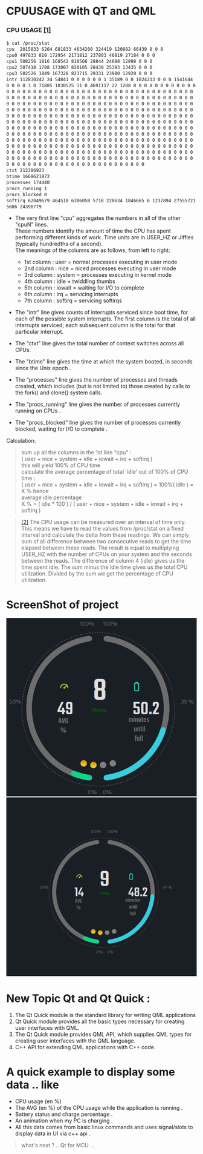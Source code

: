 # CPUUSAGE with QT and QML

### CPU USAGE [[1]](https://supportcenter.checkpoint.com/supportcenter/portal?eventSubmit_doGoviewsolutiondetails=&solutionid=sk65143) ###
```
$ cat /proc/stat
cpu  2015833 6264 681833 4634200 324419 120882 66439 0 0 0
cpu0 497633 810 172954 2171812 237803 46819 27184 0 0 0
cpu1 508256 1816 168542 818566 28844 24688 12898 0 0 0
cpu2 507418 1788 173007 820105 28439 25393 13435 0 0 0
cpu3 502526 1849 167328 823715 29331 23980 12920 0 0 0
intr 112830242 24 54841 0 0 0 0 0 0 1 35189 0 0 1024213 0 0 0 1541644 0 0 0 0 3 0 71885 1830525 11 0 4691117 22 1208 0 0 0 0 0 0 0 0 0 0 0 0 0 0 0 0 0 0 0 0 0 0 0 0 0 0 0 0 0 0 0 0 0 0 0 0 0 0 0 0 0 0 0 0 0 0 0 0 0 0 0 0 0 0 0 0 0 0 0 0 0 0 0 0 0 0 0 0 0 0 0 0 0 0 0 0 0 0 0 0 0 0 0 0 0 0 0 0 0 0 0 0 0 0 0 0 0 0 0 0 0 0 0 0 0 0 0 0 0 0 0 0 0 0 0 0 0 0 0 0 0 0 0 0 0 0 0 0 0 0 0 0 0 0 0 0 0 0 0 0 0 0 0 0 0 0 0 0 0 0 0 0 0 0 0 0 0 0 0 0 0 0 0 0 0 0 0 0 0 0 0 0 0 0 0 0 0 0 0 0 0 0 0 0 0 0 0 0 0 0 0 0 0 0 0 0 0 0 0 0 0 0 0 0 0 0 0 0 0 0 0 0 0 0 0 0 0 0 0 0 0 0 0 0 0 0 0 0 0 0 0 0 0 0 0 0 0 0 0 0 0 0 0 0 0 0 0 0 0 0 0 0 0 0 0 0 0 0 0 0 0 0 0 0 0 0 0 0 0 0 0 0 0 0 0 0 0 0 0 0 0 0 0 0 0 0 0 0 0 0 0 0 0 0 0 0 0 0 0 0 0 0 0 0 0 0 0 0 0 0 0 0 0 0 0 0 0 0 0 0 0 0 0 0 0 0 0 0 0 0 0 0 0 0 0 0 0 0 0 0 0 0 0 0 0 0 0 0 0 0 0 0 0 0 0 0 0 0 0 0 0 0 0 0 0 0 0 0 0 0 0 0 0 0 0 0 0 0 0 0 0 0 0 0 0 0 0 0 0 0 0 0 0 0 0 0 0 0 0 0 0 0 0 0 0 0 0 0 0 0 0 0 0 0 0 0 0 0 0 0 0 0 0 0 0 0 0 0 0 0 0 0 0 0 0 0 0 0 0 0 0 0 0 0 0 0 0 0 0 0 0 0 0 0 0 0 0 0
ctxt 212286923
btime 1669621872
processes 174440
procs_running 1
procs_blocked 0
softirq 62049679 464518 6306058 5718 228634 1846665 6 1237894 27555721 5686 24398779

 ```
- The very first line "cpu" aggregates the numbers in all of the other "cpuN" lines.<br/>
    These numbers identify the amount of time the CPU has spent performing different kinds of work. Time units are in USER_HZ or Jiffies (typically hundredths of a second).
    <br/>
    The meanings of the columns are as follows, from left to right:
    - 1st column : user = normal processes executing in user mode
    - 2nd column : nice = niced processes executing in user mode
    - 3rd column : system = processes executing in kernel mode
    - 4th column : idle = twiddling thumbs
    - 5th column : iowait = waiting for I/O to complete
    - 6th column : irq = servicing interrupts
    - 7th column : softirq = servicing softirqs


- The "intr" line gives counts of interrupts serviced since boot time, for each of the possible system interrupts. The first column is the total of all interrupts serviced; each subsequent column is the total for that particular interrupt.
- The "ctxt" line gives the total number of context switches across all CPUs.
- The "btime" line gives the time at which the system booted, in seconds since the Unix epoch .
- The "processes" line gives the number of processes and threads created, which includes (but is not limited to) those created by calls to the fork() and clone() system calls.
- The "procs_running" line gives the number of processes currently running on CPUs .
- The "procs_blocked" line gives the number of processes currently blocked, waiting for I/O to complete .

Calculation:<br/>
>sum up all the columns in the 1st line "cpu" :<br/>
    ( user + nice + system + idle + iowait + irq + softirq )<br/>
    this will yield 100% of CPU time<br/>
    calculate the average percentage of total 'idle' out of 100% of CPU time :<br/>
    ( user + nice + system + idle + iowait + irq + softirq ) = 100%( idle ) = X % hence<br/>
    average idle percentage <br/>
    X % = ( idle * 100 ) / ( user + nice + system + idle + iowait + irq + softirq )<br/>

>[[2]](https://www.idnt.net/en-US/kb/941772) The CPU usage can be measured over an interval of time only. This means we have to read the values from /proc/stat on a fixed interval and calculate the delta from these readings.
We can simply sum of all difference between two consecutive reads to get the time elapsed between these reads. The result is equal to multiplying USER_HZ with the number of CPUs on your system and the seconds between the reads. The difference of column 4 (idle) gives us the time spent idle. The sum minus the idle time gives us the total CPU utilization. Divided by the sum we get the percentage of CPU utilization.

# ScreenShot of project

![Alt text](./images/demo.png "Demo app")
![Alt text](./images/demo-small.png "Demo small app")

# New Topic Qt and Qt Quick :
1. The Qt Quick module is the standard library for writing QML applications
2. Qt Quick module provides all the basic types necessary for creating user interfaces with QML.
3. The Qt Quick module provides QML API, which supplies QML types for creating user interfaces with the QML language.
4. C++ API for extending QML applications with C++ code.


# A quick example to display some data  .. like 
- CPU usage (en %) 
- The AVG (en %) of the CPU usage while the application is running .
- Battery status and charge percentage .
- An animation when my PC is charging .
- All this data comes from basic linux commands and uses signal/slots to display data in UI via c++ api .

> what's next ? .. Qt for MCU ...